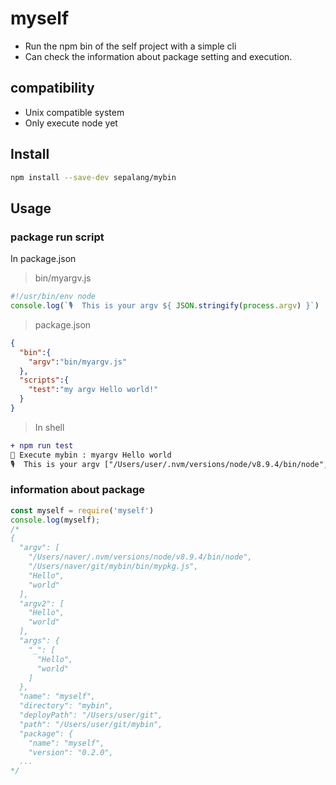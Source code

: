 # myself
- Run the npm bin of the self project with a simple cli
- Can check the information about package setting and execution.

## compatibility
- Unix compatible system
- Only execute node yet

## Install
```sh
npm install --save-dev sepalang/mybin 
```

## Usage

### package run script
In package.json

> bin/myargv.js
```js
#!/usr/bin/env node
console.log(`🎙️  This is your argv ${ JSON.stringify(process.argv) }`)
```

> package.json
```json
{
  "bin":{
    "argv":"bin/myargv.js"
  },
  "scripts":{
    "test":"my argv Hello world!"
  }
}
```

> In shell
```diff
+ npm run test
🚀 Execute mybin : myargv Hello world
🎙️  This is your argv ["/Users/user/.nvm/versions/node/v8.9.4/bin/node","/Users/user/mybin/bin/myargv.js","Hello","world"]
```

### information about package
```js
const myself = require('myself')
console.log(myself);
/*
{
  "argv": [
    "/Users/naver/.nvm/versions/node/v8.9.4/bin/node",
    "/Users/naver/git/mybin/bin/mypkg.js",
    "Hello",
    "world"
  ],
  "argv2": [
    "Hello",
    "world"
  ],
  "args": {
    "_": [
      "Hello",
      "world"
    ]
  },
  "name": "myself",
  "directory": "mybin",
  "deployPath": "/Users/user/git",
  "path": "/Users/user/git/mybin",
  "package": {
    "name": "myself",
    "version": "0.2.0",
  ...
*/

```
